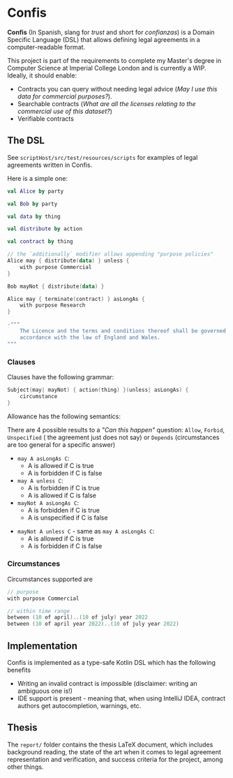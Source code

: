 # Confis

**Confis** (In Spanish, slang for _trust_ and short for _confianzas_) is a Domain Specific
Language (DSL) that allows defining legal agreements in a computer-readable format.

This project is part of the requirements to complete my Master's degree in Computer Science at
Imperial College London and is currently a WIP. Ideally, it should enable:

- Contracts you can query without needing legal advice (_May I use this data for commercial
  purposes?_).
- Searchable contracts (_What are all the licenses relating to the commercial use of this dataset?_)
- Verifiable contracts

## The DSL

See `scriptHost/src/test/resources/scripts` for examples of legal agreements written in Confis.

Here is a simple one:

```kotlin
val Alice by party

val Bob by party

val data by thing

val distribute by action

val contract by thing

// the `additionally` modifier allows appending "purpose policies"
Alice may { distribute(data) } unless {
    with purpose Commercial
}

Bob mayNot { distribute(data) }

Alice may { terminate(contract) } asLongAs {
    with purpose Research
}

-"""
    The Licence and the terms and conditions thereof shall be governed and construed in
    accordance with the law of England and Wales.
"""

```

### Clauses

Clauses have the following grammar:

```kotlin
Subject(may| mayNot) { action(thing) }(unless| asLongAs) {
    circumstance
}
```

Allowance has the following semantics:

There are 4 possible results to a _"Can this happen"_ question: `Allow`, `Forbid`, `Unspecified` (
the agreement just does not say) or `Depends` (circumstances are too general for a specific answer)

- `may A asLongAs C`:
    - A is allowed if C is true
    - A is forbidden if C is false
- `may A unless C`:
    - A is forbidden if C is true
    - A is allowed if C is false
- `mayNot A asLongAs C`:
    - A is forbidden if C is true
    - A is unspecified if C is false

[//]: # (- `mayNot A whenNot C`:)

[//]: # (    - A is unspecified if C is true)

[//]: # (    - A is forbidden if C is false)
- `mayNot A unless C` - same as `may A asLongAs C`:
    - A is allowed if C is true
    - A is forbidden if C is false

### Circumstances

Circumstances supported are
```kotlin
// purpose
with purpose Commercial

// within time range
between (10 of april)..(10 of july) year 2022
between (10 of april year 2022)..(10 of july year 2022)
```

## Implementation

Confis is implemented as a type-safe Kotlin DSL which has the following benefits

- Writing an invalid contract is impossible (disclaimer: writing an ambiguous one is!)
- IDE support is present - meaning that, when using IntelliJ IDEA, contract authors get
  autocompletion, warnings, etc.

## Thesis

The `report/` folder contains the thesis LaTeX document, which includes background reading, the
state of the art when it comes to legal agreement representation and verification, and success
criteria for the project, among other things.
